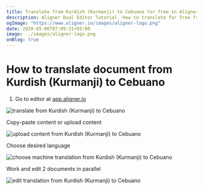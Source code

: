 ```yaml
---
title: Translate from Kurdish (Kurmanji) to Cebuano for free in Aligner Editor
description: Aligner Dual Editor Tutorial. How to translate for free from Kurdish (Kurmanji) to Cebuano. Aligner is multilingual document management platform. 
ogImage: "https://www.aligner.io/images/aligner-logo.png"
date: 2020-05-06T07:09:21+03:00
image: ../images/aligner-logo.png
onBlog: true
---
```


# How to translate document from Kurdish (Kurmanji) to Cebuano

1. Go to editor at [app.aligner.io](https://app.aligner.io "Aligner App web page")

![translate from Kurdish (Kurmanji) to Cebuano](../aligner-blank-editor.png "translate from Kurdish (Kurmanji) to Cebuano")

Copy-paste content or upload content

![upload content from Kurdish (Kurmanji) to Cebuano](../aligner-uploaded-document.png "upload content from Kurdish (Kurmanji) to Cebuano")

Choose desired language

![choose machine translation from Kurdish (Kurmanji) to Cebuano](../aligner-language-dropdown.png "choose machine translation from Kurdish (Kurmanji) to Cebuano")

Work and edit 2 documents in parallel

![edit translation from Kurdish (Kurmanji) to Cebuano](../aligner-double-sitded-editor.png "edit translation from Kurdish (Kurmanji) to Cebuano")

